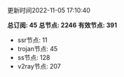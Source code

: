 更新时间2022-11-05 17:10:40

**总订阅: 45**
**总节点: 2246**
**有效节点: 391**
- ssr节点: 11
- trojan节点: 45
- ss节点: 128
- v2ray节点: 207
